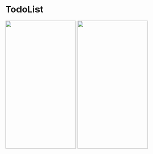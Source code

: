 # TodoList

<p float="left">
  <img src="https://user-images.githubusercontent.com/73583602/140277832-df454c3c-a68c-43e5-a60e-c1abc0784137.gif" width=220 height= 400 />
  <img src="https://user-images.githubusercontent.com/73583602/140277853-3ec80f66-dc4b-4af9-8ed9-b2d3bd7cf20c.gif" width=220 height= 400 /> 
</p>
